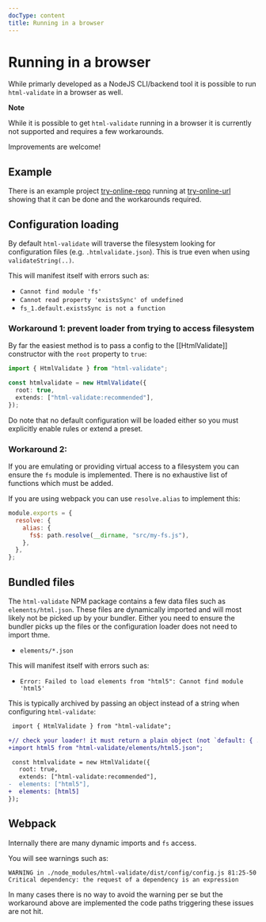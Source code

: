 ```yaml
---
docType: content
title: Running in a browser
---
```


# Running in a browser

While primarly developed as a NodeJS CLI/backend tool it is possible to run `html-validate` in a browser as well.

<div class="alert alert-info">
	<i class="fa fa-info-circle" aria-hidden="true"></i>
	<strong>Note</strong>
	<p>While it is possible to get <code>html-validate</code> running in a browser it is currently not supported and requires a few workarounds.</p>
</div>

Improvements are welcome!

## Example

There is an example project [try-online-repo] running at [try-online-url] showing that it can be done and the workarounds required.

[try-online-repo]: https://gitlab.com/html-validate/try-online
[try-online-url]: https://online.html-validate.org/

## Configuration loading

By default `html-validate` will traverse the filesystem looking for configuration files (e.g. `.htmlvalidate.json`).
This is true even when using `validateString(..)`.

This will manifest itself with errors such as:

- `Cannot find module 'fs'`
- `Cannot read property 'existsSync' of undefined`
- `fs_1.default.existsSync is not a function`

### Workaround 1: prevent loader from trying to access filesystem

By far the easiest method is to pass a config to the [[HtmlValidate]] constructor with the `root` property to `true`:

```ts
import { HtmlValidate } from "html-validate";

const htmlvalidate = new HtmlValidate({
  root: true,
  extends: ["html-validate:recommended"],
});
```

Do note that no default configuration will be loaded either so you must explicitly enable rules or extend a preset.

### Workaround 2:

If you are emulating or providing virtual access to a filesystem you can ensure the `fs` module is implemented.
There is no exhaustive list of functions which must be added.

If you are using webpack you can use `resolve.alias` to implement this:

```js
module.exports = {
  resolve: {
    alias: {
      fs$: path.resolve(__dirname, "src/my-fs.js"),
    },
  },
};
```

## Bundled files

The `html-validate` NPM package contains a few data files such as `elements/html.json`.
These files are dynamically imported and will most likely not be picked up by your bundler.
Either you need to ensure the bundler picks up the files or the configuration loader does not need to import thme.

- `elements/*.json`

This will manifest itself with errors such as:

- `Error: Failed to load elements from "html5": Cannot find module 'html5'`

This is typically archived by passing an object instead of a string when configuring `html-validate`:

```diff
 import { HtmlValidate } from "html-validate";

+// check your loader! it must return a plain object (not `default: { ... }`, a path/url, etc)
+import html5 from "html-validate/elements/html5.json";

 const htmlvalidate = new HtmlValidate({
   root: true,
   extends: ["html-validate:recommended"],
-  elements: ["html5"],
+  elements: [html5]
});
```

## Webpack

Internally there are many dynamic imports and `fs` access.

You will see warnings such as:

    WARNING in ./node_modules/html-validate/dist/config/config.js 81:25-50
    Critical dependency: the request of a dependency is an expression

In many cases there is no way to avoid the warning per se but the workaround above are implemented the code paths triggering these issues are not hit.

